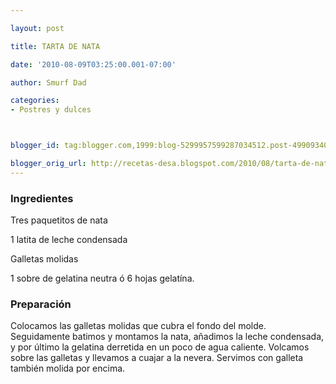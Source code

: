 ```yaml
---

layout: post

title: TARTA DE NATA

date: '2010-08-09T03:25:00.001-07:00'

author: Smurf Dad

categories:
- Postres y dulces



blogger_id: tag:blogger.com,1999:blog-5299957599287034512.post-4990934035977610210

blogger_orig_url: http://recetas-desa.blogspot.com/2010/08/tarta-de-nata.html
---
```


<h3>Ingredientes</h3>

Tres paquetitos de nata

1 latita de leche condensada

Galletas molidas

1 sobre de gelatina neutra ó 6 hojas gelatína.

<h3>Preparación</h3>

Colocamos las galletas molidas que cubra el fondo del molde. Seguidamente batimos y montamos la nata, añadimos la leche condensada, y por último la gelatina derretida en un poco de agua caliente. Volcamos sobre las galletas y llevamos a cuajar a la nevera. Servimos con galleta también molida por encima.